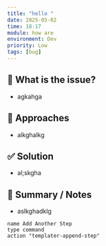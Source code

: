 ```yaml
---
title: "hello "
date: 2025-05-02
time: 18:17
module: how are
environment: Dev
priority: Low
tags: [bug]
---
```


## 📝 What is the issue?
- agkahga

## 🧪 Approaches
- alkghalkg

## ✅ Solution
- al;skgha

## 🧾 Summary / Notes
- aslkghadklg

```button
name Add Another Step
type command
action "templater-append-step"
```

